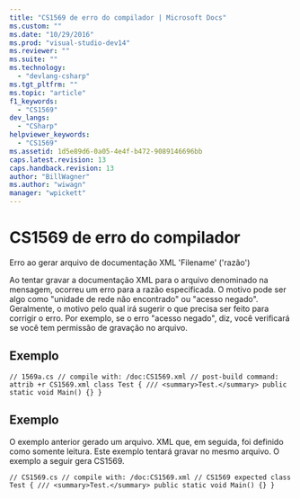 ```yaml
---
title: "CS1569 de erro do compilador | Microsoft Docs"
ms.custom: ""
ms.date: "10/29/2016"
ms.prod: "visual-studio-dev14"
ms.reviewer: ""
ms.suite: ""
ms.technology: 
  - "devlang-csharp"
ms.tgt_pltfrm: ""
ms.topic: "article"
f1_keywords: 
  - "CS1569"
dev_langs: 
  - "CSharp"
helpviewer_keywords: 
  - "CS1569"
ms.assetid: 1d5e89d6-0a05-4e4f-b472-9089146696bb
caps.latest.revision: 13
caps.handback.revision: 13
author: "BillWagner"
ms.author: "wiwagn"
manager: "wpickett"
---
```

# CS1569 de erro do compilador
Erro ao gerar arquivo de documentação XML 'Filename' \('razão'\)  
  
 Ao tentar gravar a documentação XML para o arquivo denominado na mensagem, ocorreu um erro para a razão especificada. O motivo pode ser algo como "unidade de rede não encontrado" ou "acesso negado". Geralmente, o motivo pelo qual irá sugerir o que precisa ser feito para corrigir o erro. Por exemplo, se o erro "acesso negado", diz, você verificará se você tem permissão de gravação no arquivo.  
  
## Exemplo  
  
```  
// 1569a.cs // compile with: /doc:CS1569.xml // post-build command: attrib +r CS1569.xml class Test { /// <summary>Test.</summary> public static void Main() {} }  
```  
  
## Exemplo  
 O exemplo anterior gerado um arquivo. XML que, em seguida, foi definido como somente leitura. Este exemplo tentará gravar no mesmo arquivo. O exemplo a seguir gera CS1569.  
  
```  
// CS1569.cs // compile with: /doc:CS1569.xml // CS1569 expected class Test { /// <summary>Test.</summary> public static void Main() {} }  
  
```